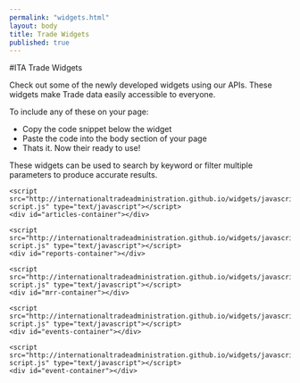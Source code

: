 ```yaml
---
permalink: "widgets.html"
layout: body
title: Trade Widgets
published: true
---
```


#ITA Trade Widgets


Check out some of the newly developed widgets using our APIs. These widgets make Trade data easily accessible to everyone. 

To include any of these on your page: 

 * Copy the code snippet below the widget
 * Paste the code into the body section of your page 
 * Thats it. Now their ready to use!
 
These widgets can be used to search by keyword or filter multiple parameters to produce accurate results. 

<script src="http://internationaltradeadministration.github.io/widgets/javascripts/articles-script.js" type="text/javascript"></script>
<div id="articles-container"></div>

	<script src="http://internationaltradeadministration.github.io/widgets/javascripts/articles-script.js" type="text/javascript"></script>
	<div id="articles-container"></div>

<script src="http://internationaltradeadministration.github.io/widgets/javascripts/reports-script.js" type="text/javascript"></script>
<div id="reports-container"></div>

	<script src="http://internationaltradeadministration.github.io/widgets/javascripts/reports-script.js" type="text/javascript"></script>
	<div id="reports-container"></div>

<script src="http://internationaltradeadministration.github.io/widgets/javascripts/mrr-script.js" type="text/javascript"></script>
<div id="mrr-container"></div>

	<script src="http://internationaltradeadministration.github.io/widgets/javascripts/mrr-script.js" type="text/javascript"></script>
	<div id="mrr-container"></div>

<script src="http://internationaltradeadministration.github.io/widgets/javascripts/events-script.js" type="text/javascript"></script>
<div id="events-container"></div>

	<script src="http://internationaltradeadministration.github.io/widgets/javascripts/events-script.js" type="text/javascript"></script>
	<div id="events-container"></div>

<script src="http://internationaltradeadministration.github.io/widgets/javascripts/event-script.js" type="text/javascript"></script>
<div id="event-container"></div> 

	<script src="http://internationaltradeadministration.github.io/widgets/javascripts/event-script.js" type="text/javascript"></script>
	<div id="event-container"></div> 